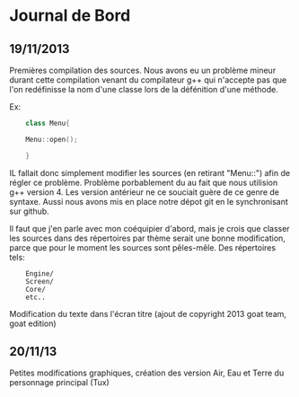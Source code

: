 # Journal de Bord

## 19/11/2013
Premières compilation des sources. Nous avons eu un problème mineur durant cette compilation venant du compilateur g++ qui n'accepte pas que l'on redéfinisse la nom d'une classe lors de la défénition d'une méthode.

Ex:

```c++
	class Menu{

	Menu::open();

	}
```

IL fallait donc simplement modifier les sources (en retirant "Menu::") afin de régler ce problème. Problème porbablement du au fait que nous utilision g++ version 4. Les version antérieur ne ce souciait guère de ce genre de syntaxe.
Aussi nous avons mis en place notre dépot git en le synchronisant sur github.

Il faut que j'en parle avec mon coéquipier d'abord, mais je crois que classer les sources dans des répertoires par thème serait une bonne modification, parce que pour le moment les sources sont pêles-mêle.
Des répertoires tels:

```
	Engine/
	Screen/
	Core/
	etc..
``` 

Modification du texte dans l'écran titre (ajout de copyright 2013 goat team, goat edition)

## 20/11/13
Petites modifications graphiques, création des version Air, Eau et Terre du personnage principal (Tux)
